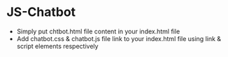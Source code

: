 # JS-Chatbot
* Simply put chtbot.html file content in your index.html file
* Add chatbot.css & chatbot.js file link to your index.html file using link & script elements respectively
  
